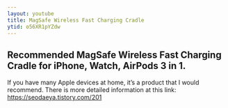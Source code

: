 ```yaml
---
layout: youtube
title: MagSafe Wireless Fast Charging Cradle
ytid: o56XR1pYZdw
---
```


## Recommended MagSafe Wireless Fast Charging Cradle for iPhone, Watch, AirPods 3 in 1.
If you have many Apple devices at home, it’s a product that I would recommend.
There is more detailed information at this link: https://seodaeya.tistory.com/201